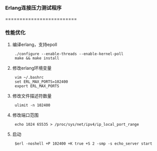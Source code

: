 ### Erlang连接压力测试程序
=========================

### 性能优化

1. 编译erlang，支持epoll

        ./configure --enable-threads --enable-kernel-poll
        make && make install

2. 修改erlang环境变量

        vim ~/.bashrc
        set ERL_MAX_PORTS=102400
        export ERL_MAX_PORTS

3. 修改文件描述符数量

        ulimit -n 102400

4. 修改端口范围

		echo 1024 65535 > /proc/sys/net/ipv4/ip_local_port_range

5. 启动

        $erl -noshell +P 102400 +K true +S 2 -smp -s echo_server start

